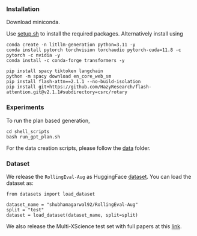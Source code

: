 ### Installation

Download miniconda.

Use [setup.sh](./setup.sh) to install the required packages. Alternatively install using

```
conda create -n litllm-generation python=3.11 -y
conda install pytorch torchvision torchaudio pytorch-cuda=11.8 -c pytorch -c nvidia -y
conda install -c conda-forge transformers -y

pip install spacy tiktoken langchain
python -m spacy download en_core_web_sm
pip install flash-attn==2.1.1 --no-build-isolation
pip install git+https://github.com/HazyResearch/flash-attention.git@v2.1.1#subdirectory=csrc/rotary
```

### Experiments

To run the plan based generation, 

```
cd shell_scripts
bash run_gpt_plan.sh
```

For the data creation scripts, please follow the [data](./data/) folder.

### Dataset

We release the `RollingEval-Aug` as HuggingFace [dataset](https://huggingface.co/datasets/shubhamagarwal92/RollingEval-Aug). You can load the dataset as:


```
from datasets import load_dataset

dataset_name = "shubhamagarwal92/RollingEval-Aug"
split = "test"
dataset = load_dataset(dataset_name, split=split)
```

We also release the Multi-XScience test set with full papers at this [link](https://huggingface.co/datasets/shubhamagarwal92/multi_x_science_test_full). 